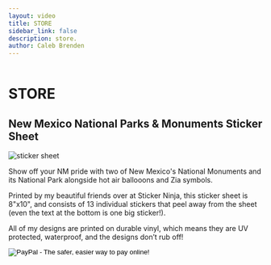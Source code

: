 ```yaml
---
layout: video
title: STORE
sidebar_link: false
description: store.
author: Caleb Brenden
---
```

<h1 class="page-title" style="padding-top: 1rem;">STORE</h1>
<!--
<h2>"ABQ"</h2>
<img src="{{ site.baseurl }}/images/design/abq-sticker.jpg" alt="abq sticker">
<p>2.33"x3" die cut sticker is great for slapping on your water bottle, laptop, or whatever the heck else you want!</p>-->
<h2>New Mexico National Parks & Monuments Sticker Sheet</h2>
<img src="{{ site.baseurl }}/images/design/sticker-sheet.jpg" alt="sticker sheet">
<p>Show off your NM pride with two of New Mexico's National Monuments and its National Park alongside hot air ballooons and Zia symbols.</p> 
	<p>Printed by my beautiful friends over at Sticker Ninja, this sticker sheet is 8"x10", and consists of 13 individual stickers that peel away from the sheet (even the text at the bottom is one big sticker!).</p>
<p>All of my designs are printed on durable vinyl, which means they are UV protected, waterproof, and the designs don’t rub off!</p>
<!--
<h2>Santa Fe, NM - Daytime</h2>
  <img src="{{ site.baseurl }}/images/design/santa-fe-day-sticker.jpg" alt="santa fe daytime sticker">
<p>3" circle sticker. Great for slapping on your water bottle, laptop, or whatever the heck else you want!</p>
<h2>Shiprock, NM - Daytime/Nighttime</h2>
<section id="photos">
  <img src="{{ site.baseurl }}/images/design/shiprock-day-sticker.jpg" alt="shiprock daytime sticker">
  <img src="{{ site.baseurl }}/images/design/shiprock-night-sticker.jpg" alt="shiprock nighttime sticker">
</section>
<p>3" circle sticker. Great for slapping on your water bottle, laptop, or whatever the heck else you want!</p>-->

<!-- PAYPAL BUTTON -->
<form action="https://www.paypal.com/cgi-bin/webscr" method="post" target="_top">
<input type="hidden" name="cmd" value="_s-xclick">
<input type="hidden" name="hosted_button_id" value="X4AAL7X53P8NQ">
<input type="image" src="https://www.paypalobjects.com/en_US/i/btn/btn_buynowCC_LG.gif" border="0" name="submit" alt="PayPal - The safer, easier way to pay online!">
</form>